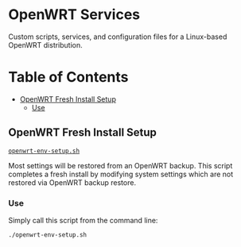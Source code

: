 # OpenWRT Services

Custom scripts, services, and configuration files for a Linux-based OpenWRT distribution.




# Table of Contents

- [OpenWRT Fresh Install Setup](#OpenWRT-Fresh-Install-env-setup)
  - [Use](#Use)




## OpenWRT Fresh Install Setup
[`openwrt-env-setup.sh`](openwrt-env-setup.sh)

Most settings will be restored from an OpenWRT backup.
This script completes a fresh install by modifying system settings which are not restored via OpenWRT backup restore.

### Use
Simply call this script from the command line:
```sh
./openwrt-env-setup.sh
```
